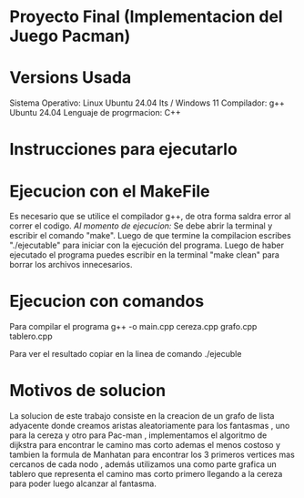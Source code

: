 # Proyecto Final (Implementacion del Juego Pacman)
# Versions Usada
Sistema Operativo: Linux Ubuntu 24.04 Its / Windows 11
Compilador: g++ Ubuntu 24.04 
Lenguaje de progrmacion: C++

# Instrucciones para ejecutarlo

# Ejecucion con el MakeFile
 Es necesario que se utilice el compilador g++, de otra forma saldra error al correr el codigo. 
*Al momento de ejecucion:* Se debe abrir la terminal y escribir el comando "make". Luego de que termine la compilacion 
escribes "./ejecutable" para iniciar con la ejecución del programa. Luego de haber ejecutado
el programa puedes escribir en la terminal "make clean" para borrar los archivos
innecesarios.

# Ejecucion con comandos
 Para compilar el programa 
 g++ -o main.cpp cereza.cpp grafo.cpp  tablero.cpp

Para ver el resultado  copiar en la linea de comando 
./ejecuble
 
# Motivos de solucion
La solucion de este trabajo consiste en la creacion de un grafo de lista adyacente donde creamos aristas aleatoriamente para los fantasmas , uno para la cereza y otro para Pac-man , implementamos el algoritmo de dijkstra para encontrar le camino mas corto ademas el menos costoso y tambien la formula de Manhatan para encontrar los 3 primeros vertices mas cercanos de cada nodo , además utilizamos una como parte grafica un tablero que representa el camino mas corto primero llegando a la cereza para poder luego alcanzar al fantasma. 
